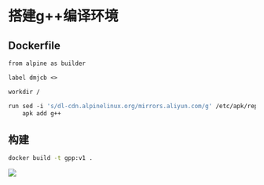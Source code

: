 <!--
 * @Description: 
 * @Version: 1.0
 * @Author: dmjcb
 * @Email: 
 * @Date: 2023-02-07 00:12:47
 * @LastEditors: dmjcb
 * @LastEditTime: 2023-09-23 13:23:00
-->

# 搭建g++编译环境

## Dockerfile

```dockerfile
from alpine as builder

label dmjcb <>

workdir /

run sed -i 's/dl-cdn.alpinelinux.org/mirrors.aliyun.com/g' /etc/apk/repositories && \
    apk add g++
```


## 构建

```sh
docker build -t gpp:v1 .
```

![](/.imgur/20230207002040.png)